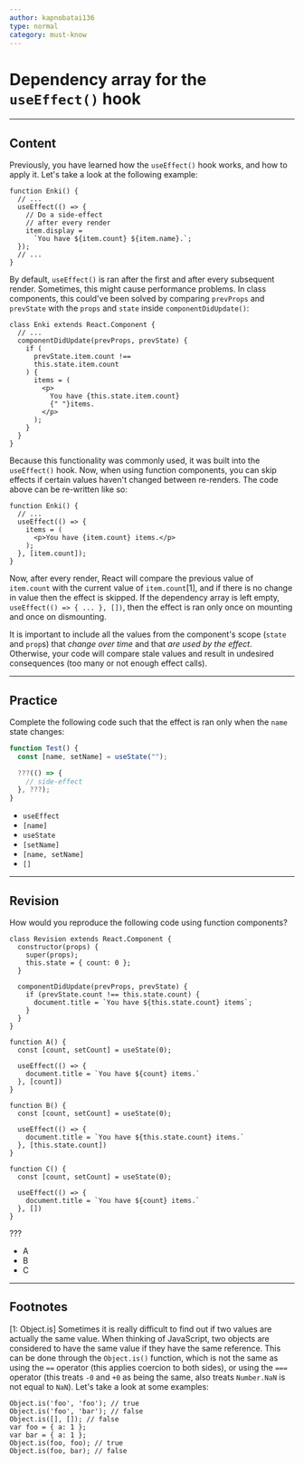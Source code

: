 ```yaml
---
author: kapnobatai136
type: normal
category: must-know
---
```


# Dependency array for the `useEffect()` hook


---

## Content

Previously, you have learned how the `useEffect()` hook works, and how to apply it. Let's take a look at the following example:

```plain-text
function Enki() {
  // ...
  useEffect(() => {
    // Do a side-effect
    // after every render
    item.display = 
      `You have ${item.count} ${item.name}.`;
  });
  // ...
}
```

By default, `useEffect()` is ran after the first and after every subsequent render. Sometimes, this might cause performance problems. In class components, this could've been solved by comparing `prevProps` and `prevState` with the `props` and `state` inside `componentDidUpdate()`:

```plain-text
class Enki extends React.Component {
  // ...
  componentDidUpdate(prevProps, prevState) {
    if (
      prevState.item.count !==
      this.state.item.count
    ) {
      items = (
        <p>
          You have {this.state.item.count}
          {" "}items.
        </p>
      );
    }
  }
}
```

Because this functionality was commonly used, it was built into the `useEffect()` hook. Now, when using function components, you can skip effects if certain values haven't changed between re-renders. The code above can be re-written like so:

```plain-text
function Enki() {
  // ...
  useEffect(() => {
    items = (
      <p>You have {item.count} items.</p>
    );
  }, [item.count]);
}
```

Now, after every render, React will compare the previous value of `item.count` with the current value of `item.count`[1], and if there is no change in value then the effect is skipped. If the dependency array is left empty, `useEffect(() => { ... }, [])`, then the effect is ran only once on mounting and once on dismounting.

It is important to include all the values from the component's scope (`state` and `prop`s) that *change over time* and that *are used by the effect*. Otherwise, your code will compare stale values and result in undesired consequences (too many or not enough effect calls).


---

## Practice

Complete the following code such that the effect is ran only when the `name` state changes:

```js
function Test() {
  const [name, setName] = useState("");

  ???(() => {
    // side-effect
  }, ???);
}
```

- `useEffect`
- `[name]`
- `useState`
- `[setName]`
- `[name, setName]`
- `[]`


---

## Revision

How would you reproduce the following code using function components?

```plain-text
class Revision extends React.Component {
  constructor(props) {
    super(props);
    this.state = { count: 0 };
  }

  componentDidUpdate(prevProps, prevState) {
    if (prevState.count !== this.state.count) {
      document.title = `You have ${this.state.count} items`;
    }
  }
}

function A() {
  const [count, setCount] = useState(0);

  useEffect(() => {
    document.title = `You have ${count} items.`
  }, [count])
}

function B() {
  const [count, setCount] = useState(0);

  useEffect(() => {
    document.title = `You have ${this.state.count} items.`
  }, [this.state.count])
}

function C() {
  const [count, setCount] = useState(0);

  useEffect(() => {
    document.title = `You have ${count} items.`
  }, [])
}
```

???

- A
- B
- C


---

## Footnotes

[1: Object.is]
Sometimes it is really difficult to find out if two values are actually the same value. When thinking of JavaScript, two objects are considered to have the same value if they have the same reference. This can be done through the `Object.is()` function, which is not the same as using the `==` operator (this applies coercion to both sides), or using the `===` operator (this treats `-0` and `+0` as being the same, also treats `Number.NaN` is not equal to `NaN`). Let's take a look at some examples:

```plain-text
Object.is('foo', 'foo'); // true
Object.is('foo', 'bar'); // false
Object.is([], []); // false
var foo = { a: 1 };
var bar = { a: 1 };
Object.is(foo, foo); // true
Object.is(foo, bar); // false
```
 
